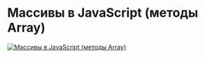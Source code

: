 # Массивы в JavaScript (методы Array)

[![Массивы в JavaScript (методы Array)](https://img.youtube.com/vi/D1kfYBkX9FE/0.jpg)](https://www.youtube.com/watch?v=D1kfYBkX9FE)
